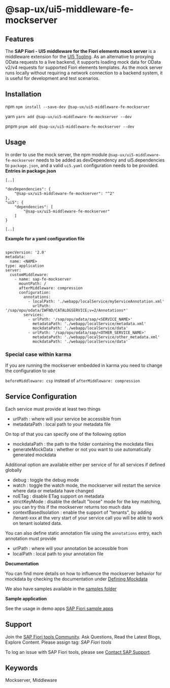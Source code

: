 # @sap-ux/ui5-middleware-fe-mockserver

## Features

The **SAP Fiori - UI5 middleware for the Fiori elements mock server** is a middleware extension for the [UI5 Tooling](https://github.com/SAP/ui5-tooling). As an alternative to proxying OData requests to a live backend, it supports loading mock data for OData v2/v4 requests for supported Fiori elements templates. As the mock server runs locally without requiring a network connection to a backend system, it is useful for development and test scenarios.

## Installation
npm
`npm install --save-dev @sap-ux/ui5-middleware-fe-mockserver`

yarn
`yarn add @sap-ux/ui5-middleware-fe-mockserver --dev`

pnpm
`pnpm add @sap-ux/ui5-middleware-fe-mockserver --dev`

## Usage

In order to use the mock server, the npm module `@sap-ux/ui5-middleware-fe-mockserver` needs to be added as devDependency and ui5.dependencies to `package.json`, and a valid `ui5.yaml` configuration needs to be provided.
**Entries in package.json**

```
[..]

"devDependencies": {
    "@sap-ux/ui5-middleware-fe-mockserver": "^2"
},
"ui5": {
    "dependencies": [
        "@sap-ux/ui5-middleware-fe-mockserver"
    ]
}

[..]
```

**Example for a yaml configuration file**

```

specVersion: '2.0'
metadata:
  name: <NAME>
type: application
server:
  customMiddleware:
    - name: sap-fe-mockserver
      mountPath: /
      afterMiddleware: compression
      configuration:
        annotations:
          - localPath: './webapp/localService/myServiceAnnotation.xml'
            urlPath: '/sap/opu/odata/IWFND/CATALOGSERVICE;v=2/Annotations*'
        services:
          - urlPath: '/sap/opu/odata/sap/<SERVICE_NAME>'
            metadataPath: './webapp/localService/metadata.xml'
            mockdataPath: './webapp/localService/data'
          - urlPath: '/sap/opu/odata/sap/<OTHER_SERVICE_NAME>'
            metadataPath: './webapp/localService/other_metadata.xml'
            mockdataPath: './webapp/localService/data'

```

### Special case within karma

If you are running the mockserver embedded in karma you need to change the configuration to use

`beforeMiddleware: csp` instead of `afterMiddleware: compression`

## Service Configuration

Each service must provide at least two things

- urlPath : where will your service be accessible from
- metadataPath : local path to your metadata file

On top of that you can specify one of the following option

- mockdataPath : the path to the folder containing the mockdata files
- generateMockData : whether or not you want to use automatically generated mockdata

Additional option are available either per service of for all services if defined globally

- debug : toggle the debug mode
- watch : toggle the watch mode, the mockserver will restart the service where data or metadata have changed
- noETag : disable ETag support on metadata
- strictKeyMode : disable the default "loose" mode for the key matching, you can try this if the mockserver returns too much data
- contextBasedIsolation : enable the support of "tenants", by adding /tenant-xxx at the very start of your service call you will be able to work on tenant isolated data.

You can also define static annotation file using the `annotations` entry, each annotation must provide

- urlPath : where will your annotation be accessible from
- localPath : local path to your annotation file

**Documentation**

You can find more details on how to influence the mockserver behavior for mockdata by checking the documentation under [Defining Mockdata](https://github.com/SAP/open-ux-odata/blob/main/docs/DefiningMockdata.md)

We also have samples available in the [samples folder](https://github.com/SAP/open-ux-odata/tree/main/samples)


**Sample application**

See the usage in demo apps [SAP Fiori sample apps](https://github.com/SAP-samples/fiori-tools-samples)

## Support

Join the [SAP Fiori tools Community](https://community.sap.com/search/?by=updated&ct=blog&mt=73555000100800002345). Ask Questions, Read the Latest Blogs, Explore Content.
Please assign tag: _SAP Fiori tools_

To log an issue with SAP Fiori tools, please see [Contact SAP Support](https://help.sap.com/viewer/1bb01966b27a429ebf62fa2e45354fea/Latest/en-US).

## Keywords
Mockserver, Middleware
